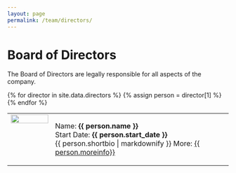 ```yaml
---
layout: page
permalink: /team/directors/
---
```

# Board of Directors

The Board of Directors are legally responsible for all aspects of the company.

<table>
    {% for director in site.data.directors %}
        {% assign person = director[1] %}
        <tr>
            <td width="20%" style="vertical-align: top;">
                <img src="{{ site.baseurl }}/{{ person.image }} " width="100%">
            </td>
            <td>
                <p>
                    Name: <b> {{ person.name }} </b><br>
                    Start Date: <b>{{ person.start_date }}</b><br>
                    {{ person.shortbio | markdownify }}
                    More: 
                    <a href="{{ person.moreinfo }}"> {{ person.moreinfo}} </a>
                </p>                
            </td>
        </tr>
    {% endfor %}
</table>
